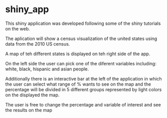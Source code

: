 # shiny_app

This shiny application was developed following some of the shiny tutorials on the web.

The aplication will show a census visualization of the united states using data from the 2010 US census.

A map of teh different states is displayed on teh right side of the app.

On the left side the user can pick one of the diferent variables including: white, black, hispanic and asian people.

Additionally there is an interactive bar at the left of the application in which the user can select what range of % wants to see on the map and the percentage will be divided in 5 different groups represented by light colors on the displayed the map.

The user is free to change the percentage and variable of interest and see the results on the map

